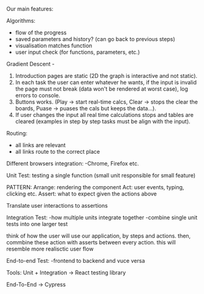 Our main features:

Algorithms:
- flow of the progress
- saved parameters and history? (can go back to previous steps)
- visualisation matches function
- user input check (for functions, parameters, etc.)

Gradient Descent - 
1. Introduction pages are static (2D the graph is interactive and not static).
2. In each task the user can enter whatever he wants, if the input is invalid the page must not break (data won't be rendered at worst case), log errors to console.
3. Buttons works. (Play -> start real-time calcs, Clear -> stops the clear the boards, Puase -> puases the cals but keeps the data...).
4. If user changes the input all real time calculations stops and tables are cleared (examples in step by step tasks must be align with the input).

Routing:
- all links are relevant
- all links route to the correct place

Different browsers integration:
-Chrome, Firefox etc.


Unit Test:
testing a single function (small unit responsible for small feature)

PATTERN:
Arrange: rendering the component
Act: user events, typing, clicking etc.
Assert: what to expect given the actions above

Translate user interactions to assertions


Integration Test:
-how multiple units integrate together
-combine single unit tests into one larger test

think of how the user will use our application, by steps and actions. then, commbine these action with asserts between every action.
this will resemble more realisctic user flow

End-to-end Test:
-frontend to backend and vuce versa

Tools:
Unit + Integration -> React testing library

End-To-End -> Cypress

